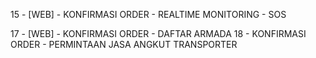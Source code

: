 15 - [WEB] - KONFIRMASI ORDER - REALTIME MONITORING - SOS

17 - [WEB] - KONFIRMASI ORDER - DAFTAR ARMADA
18 - KONFIRMASI ORDER - PERMINTAAN JASA ANGKUT TRANSPORTER
